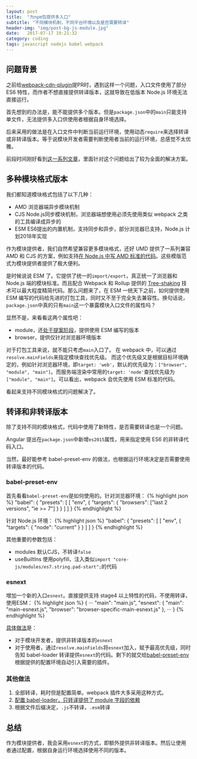 ```yaml
---
layout: post
title:  "为npm包提供多入口"
subtitle: "不同模块机制，不同平台环境以及是否需要转译"
header-img: "img/post-bg-js-module.jpg"
date:   2017-07-17 19:21:32
category: coding
tags: javascript nodejs babel webpack
---
```


## 问题背景

之前给[webpack-cdn-plugin](https://github.com/van-nguyen/webpack-cdn-plugin)提PR时，遇到这样一个问题，入口文件使用了部分 ES6 特性，而作者不想直接提供转译版本，这就导致在低版本 Node.js 环境无法直接运行。

首先想到的办法是，能不能提供多个版本。但是`package.json`中的`main`只能支持单文件，无法提供多入口供使用者根据自身环境选择。

后来采用的做法是在入口文件中判断当前运行环境，使用动态`require`来选择转译或非转译版本。等于说模块开发者需要判断使用者当前的运行环境，总感觉不太优雅。

前段时间刚好看到[这一系列文章](http://2ality.com/2017/04/setting-up-multi-platform-packages.html)，里面针对这个问题给出了较为全面的解决方案。

## 多种模块格式版本

我们都知道模块格式包括了以下几种：
* AMD 浏览器端异步模块机制
* CJS Node.js同步模块机制，浏览器端想使用必须先使用类似 webpack 之类的工具编译成异步的
* ESM ES6提出的内置机制，支持同步和异步，部分浏览器已支持，Node.js 计划2018年实现

作为模块提供者，我们自然希望兼容更多模块格式，还好 UMD 提供了一系列兼容 AMD 和 CJS 的方案，例如支持[在 Node.js 中写 AMD 标准的代码](https://github.com/umdjs/umd/blob/master/templates/nodeAdapter.js)。这些模版范式为模块提供者提供了极大便利。

是时候说说 ESM 了。它提供了统一的`import/export`，真正统一了浏览器和 Node.js 端的模块标准。而且配合 Webpack 和 Rollup 提供的 [Tree-shaking](https://webpack.js.org/guides/tree-shaking/) 技术可以最大程度精简代码。那么问题来了，在 ESM 一统天下之前，如何提供使用 ESM 编写的代码给先进的打包工具，同时又不至于完全失去兼容性。换句话说，`package.json`中真的只有`main`这一个暴露模块入口文件的属性吗？

显然不是，来看看这两个属性吧：
* module，还[处于提案阶段](https://github.com/dherman/defense-of-dot-js/blob/master/proposal.md)，提供使用 ESM 编写的版本
* browser，提供仅针对浏览器环境版本

对于打包工具来说，就不能只考虑`main`入口了。
在 webpack 中，可以通过`resolve.mainFields`来指定模块查找优先级。
而这个优先级又是根据目标环境确定的，例如针对浏览器环境，即`target: 'web'`，默认的优先级为：`["browser", "module", "main"]`。而服务端渲染中常用的`target: 'node'`查找优先级为`["module", "main"]`。可以看出，webpack 会优先使用 ESM 标准的代码。

看起来支持不同模块格式的问题解决了。

## 转译和非转译版本

除了支持不同的模块格式，代码中使用了新特性，是否需要转译也是一个问题。

Angular 提出在`package.json`中新增`es2015`属性，用来指定使用 ES6 的非转译代码入口。

当然，最好能参考 babel-preset-env 的做法，也根据运行环境决定是否需要使用转译版本的代码。

### babel-preset-env

首先看看`babel-preset-env`是如何使用的。针对浏览器环境：
{% highlight json %}
"babel": {
    "presets": [
        [
            "env",
            {
                "targets": {
                    "browsers": ["last 2 versions", "ie >= 7"]
                }
            }
        ]
    ]
}
{% endhighlight %}

针对 Node.js 环境：
{% highlight json %}
"babel": {
    "presets": [
        [
            "env",
            {
                "targets": {
                    "node": "current"
                }
            }
        ]
    ]
}
{% endhighlight %}

其他重要的参数包括：
* modules 默认CJS，不转译`false`
* useBuiltIns 使用polyfill，注入类似`import "core-js/modules/es7.string.pad-start";`的代码

### esnext

增加一个新的入口`esnext`。直接提供支持 stage4 以上特性的代码，不使用转译，使用ESM：
{% highlight json %}
{
    ···
    "main": "main.js",
    "esnext": {
        "main": "main-esnext.js",
        "browser": "browser-specific-main-esnext.js"
    },
    ···
}
{% endhighlight %}

[具体做法](http://2ality.com/2017/06/pkg-esnext.html)是：
* 对于模块开发者，提供非转译版本的`esnext`
* 对于使用者，通过`resolve.mainFields`将`esnext`加入，赋予最高优先级，同时告知 babel-loader 转译提供`esnext`的代码。剩下的就交给[babel-preset-env](http://2ality.com/2017/02/babel-preset-env.html)根据提供的配置环境自动引入需要的插件。

### 其他做法

1. 全部转译，耗时但是配置简单。webpack 插件大多采用这种方式。
2. [配置 babel-loader，只转译提供了 module 字段的依赖](https://gist.github.com/developit/081148d83348ebe9a1bc1ba0707e1bb8)
3. 根据文件后缀决定，`.js`不转译，`.esm`转译

## 总结

作为模块提供者，我会采用`esnext`的方式，即额外提供非转译版本。然后让使用者通过配置，根据自身运行环境选择使用不同的版本。
